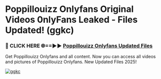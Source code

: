# Poppillouizz Onlyfans Original Videos 0nlyFans Leaked - Files Updated! (ggkc)

<h3>🔴 CLICK HERE 🌐==►► <a href="https://tinyurl.com/ehrbuxhb" rel="nofollow">Poppillouizz Onlyfans Updated Files</a></h3>

Get Poppillouizz Onlyfans and all content. Now you can access all videos and pictures of Poppillouizz Onlyfans. New Updated Files 2025!

[![ggkc](https://i.imgur.com/lVYEuWS.gif)](https://tinyurl.com/ehrbuxhb)
